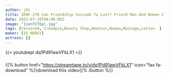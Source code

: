 ```yaml
---
author: j91
title: IENF-276 Can Friendship Succumb To Lust? Friend Men And Women Close Contact Oil Massage Intercrural Sex Experience! ! I’m Conscious Of Being The Opposite Sex With A Close-fitting Slimy Massage, And I’m In Estrus With Each Other! Ma ○ Co Is Soggy! I Can’t Keep My Reason And Insert It And Cum Inside!
date: 2023-07-20T00:00:00Z
image: "1ienf276pl.jpg"
tags: [Censored, Creampie,Beauty Shop,Amateur,Nampa,Massage,Lotion	]
maker: [IE NERGY]
actress: []
---
```



{{< youtubepl dq1Pd91awVFkLX1 >}}
###

{{% button href="https://streamtape.to/v/dq1Pd91awVFkLX1" icon="fas fa-download" %}}download this video{{% /button %}}
